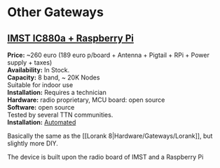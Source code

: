 # Other Gateways

## [IMST IC880a + Raspberry Pi](http://webshop.imst.de/radio-modules/ic880a-spi-lorawan-concentrator-868mhz.html)

**Price:** ~260 euro (189 euro p/board + Antenna + Pigtail + RPi + Power supply + taxes)  
**Availability:** In Stock.  
**Capacity:** 8 band, ~ 20K Nodes  
Suitable for indoor use  
**Installation:** Requires a technician  
**Hardware:** radio proprietary, MCU board: open source  
**Software:** open source  
Tested by several TTN communities.  
**Installation:** [Automated](https://github.com/ttn-zh/ic880a-gateway/tree/spi)  

Basically the same as the [[Lorank 8|Hardware/Gateways/Lorank]], but slightly more DIY.

The device is built upon the radio board of IMST and a Raspberry Pi
